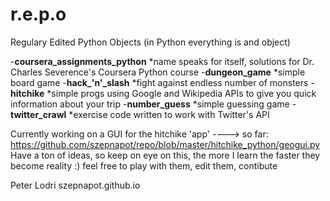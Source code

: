 # r.e.p.o
Regulary Edited Python Objects
(in Python everything is and object)

-**coursera_assignments_python**
*name speaks for itself, solutions for Dr. Charles Severence's Coursera Python course
-**dungeon_game**
*simple board game
-**hack_'n'_slash**
*fight against endless number of monsters
-**hitchike**
*simple progs using Google and Wikipedia APIs to give you quick information about your trip
-**number_guess**
*simple guessing game
-**twitter_crawl**
*exercise code written to work with Twitter's API


Currently working on a GUI for the hitchike 'app' ----> so far: https://github.com/szepnapot/repo/blob/master/hitchike_python/geogui.py
Have a ton of ideas, so keep on eye on this, the more I learn the faster they become reality :)
feel free to play with them, edit them, contibute


Peter Lodri
szepnapot.github.io
